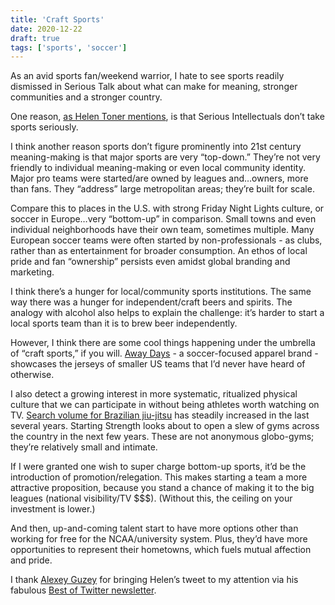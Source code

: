 ```yaml
---
title: 'Craft Sports'
date: 2020-12-22
draft: true
tags: ['sports', 'soccer']
---
```


As an avid sports fan/weekend warrior, I hate to see sports readily dismissed in Serious Talk about what can make for meaning, stronger communities and a stronger country.

One reason, [as Helen Toner mentions](https://twitter.com/hlntnr/status/1085603243424571395), is that Serious Intellectuals don’t take sports seriously.

I think another reason sports don’t figure prominently into 21st century meaning-making  is that major sports are very “top-down.” They’re not very friendly to individual meaning-making or even local community identity. Major pro teams were started/are owned by leagues and…owners, more than fans. They “address” large metropolitan areas; they’re built for scale.

Compare this to places in the U.S. with strong Friday Night Lights culture, or soccer in Europe…very “bottom-up” in comparison. Small towns and even individual neighborhoods have their own team, sometimes multiple. Many European soccer teams were often started by non-professionals - as clubs, rather than as entertainment for broader consumption. An ethos of local pride and fan “ownership” persists even amidst global branding and marketing.

I think there’s a hunger for local/community sports institutions. The same way there was a hunger for independent/craft beers and spirits. The analogy with alcohol also helps to explain the challenge: it’s harder to start a local sports team than it is to brew beer independently.

However, I think there are some cool things happening under the umbrella of “craft sports,” if you will. [Away Days](https://awaydaysfootball.com/collections/products) - a soccer-focused apparel brand - showcases the jerseys of smaller US teams that I’d never have heard of otherwise.

I also detect a growing interest in more systematic, ritualized physical culture that we can participate in without being athletes worth watching on TV. [Search volume for Brazilian jiu-jitsu](https://trends.google.com/trends/explore?date=today%205-y&geo=US&q=%2Fm%2F01ddb4) has steadily increased in the last several years. Starting Strength looks about to open a slew of gyms across the country in the next few years. These are not anonymous globo-gyms; they’re relatively small and intimate.

If I were granted one wish to super charge bottom-up sports, it’d be the introduction of promotion/relegation. This makes starting a team a more attractive proposition, because you stand a chance of making it to the big leagues (national visibility/TV $$$). (Without this, the ceiling on your investment is lower.)

And then, up-and-coming talent start to have more options other than working for free for the NCAA/university system. Plus, they’d have more opportunities to represent their hometowns, which fuels mutual affection and pride.

I thank [Alexey Guzey](https://twitter.com/alexeyguzey) for bringing Helen’s tweet to my attention via his fabulous [Best of Twitter newsletter](https://guzey.com/best-of-twitter/).
